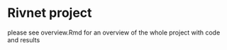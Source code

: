 # Rivnet project 

please see overview.Rmd for an overview of the whole project with code and results 
